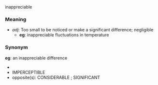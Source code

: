 inappreciable
### Meaning
+ _adj_: Too small to be noticed or make a significant difference; negligible
    + __eg__: inappreciable fluctuations in temperature

### Synonym

__eg__: an inappreciable difference

+ 
+ IMPERCEPTIBLE
+ opposite(s): CONSIDERABLE ; SIGNIFICANT


